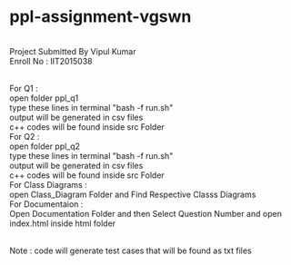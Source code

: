 # ppl-assignment-vgswn
<br>Project Submitted By Vipul Kumar
<br>Enroll No : IIT2015038<br>

<br>For Q1 :
<br>	open folder ppl_q1
<br>	type these lines in terminal "bash -f run.sh"
<br>	output will be generated in csv files
<br>	c++ codes will be found inside src Folder
<br>For Q2 :
<br>	open folder ppl_q2
<br>	type these lines in terminal "bash -f run.sh"
<br>	output will be generated in csv files
<br>	c++ codes will be found inside src Folder
<br>For Class Diagrams :
<br>	open Class_Diagram Folder and Find Respective Classs Diagrams
<br>For Documentaion :
<br>	Open Documentation Folder and then Select Question Number and open index.html inside html folder

<br>Note : code will generate test cases that will be found as txt files



